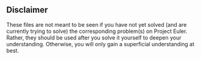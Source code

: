 ## Disclaimer <br>

These files are not meant to be seen if you have not yet solved (and are currently trying to solve) the corresponding problem(s) on Project Euler. Rather, they should be used after you solve it yourself to deepen your understanding. Otherwise, you will only gain a superficial understanding at best.